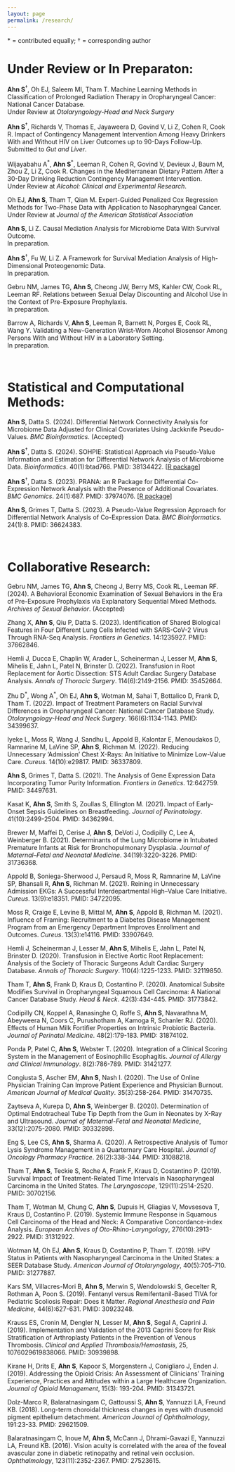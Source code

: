 ```yaml
---
layout: page
permalink: /research/
---
```

<span>&#42;</span> = contributed equally; <span>&dagger;</span> = corresponding author

# Under Review or In Preparaton:
**Ahn S**<sup><span>&dagger;</span></sup>, Oh EJ, Saleem MI, Tham T. Machine Learning Methods in Classification of Prolonged Radiation Therapy in Oropharyngeal Cancer: National Cancer Database. <br>
Under Review at *Otolaryngology-Head and Neck Surgery*

**Ahn S**<sup><span>&dagger;</span></sup>, Richards V, Thomas E, Jayaweera D, Govind V, Li Z, Cohen R, Cook R. Impact of Contingency Management Intervention Among Heavy Drinkers With and Without HIV on Liver Outcomes up to 90-Days Follow-Up. Submitted to *Gut and Liver*.

Wijayabahu A<sup><span>&#42;</span></sup>, **Ahn S**<sup><span>&#42;</span></sup>, Leeman R, Cohen R, Govind V, Devieux J, Baum M, Zhou Z, Li Z, Cook R. Changes in the Mediterranean Dietary Pattern After a 30-Day Drinking Reduction Contingency Management Intervention. <br>
Under Review at *Alcohol: Clinical and Experimental Research*.

Oh EJ, **Ahn S**, Tham T, Qian M. Expert-Guided Penalized Cox Regression Methods for Two-Phase Data with Application to Nasopharyngeal Cancer. <br>
Under Review at *Journal of the American Statistical Association*

**Ahn S**, Li Z. Causal Mediation Analysis for Microbiome Data With Survival Outcome. <br>
In preparation.

**Ahn S**<sup><span>&dagger;</span></sup>, Fu W, Li Z. A Framework for Survival Mediation Analysis of High-Dimensional Proteogenomic Data. <br>
In preparation.

Gebru NM, James TG, **Ahn S**, Cheong JW, Berry MS, Kahler CW, Cook RL, Leeman RF. Relations between Sexual Delay Discounting and Alcohol Use in the Context of Pre-Exposure Prophylaxis. <br>
In preparation.

Barrow A, Richards V, **Ahn S**, Leeman R, Barnett N, Porges E, Cook RL, Wang Y. Validating a New-Generation Wrist-Worn Alcohol Biosensor Among Persons With and Without HIV in a Laboratory Setting. <br>
In preparation.

<br>



# Statistical and Computational Methods:
**Ahn S**, Datta S. (2024). Differential Network Connectivity Analysis for Microbiome Data Adjusted for Clinical Covariates Using Jackknife Pseudo-Values. *BMC Bioinformatics*. (Accepted)

**Ahn S**<sup><span>&dagger;</span></sup>, Datta S. (2024). SOHPIE: Statistical Approach via Pseudo-Value Information and Estimation for Differential Network Analysis of Microbiome Data. *Bioinformatics*. 40(1):btad766. PMID: 38134422. 
[[R package](https://cran.r-project.org/web/packages/SOHPIE/index.html)] 

**Ahn S**<sup><span>&dagger;</span></sup>, Datta S. (2023). PRANA: an R Package for Differential Co-Expression Network Analysis with the Presence of Additional Covariates. *BMC Genomics*. 24(1):687. PMID: 37974076. [[R package](https://cran.r-project.org/web/packages/PRANA/index.html)] 

**Ahn S**, Grimes T, Datta S. (2023). A Pseudo-Value Regression Approach for Differential Network Analysis of Co-Expression Data. *BMC Bioinformatics*. 24(1):8. PMID: 36624383.

<br>




# Collaborative Research:
Gebru NM, James TG, **Ahn S**, Cheong J, Berry MS, Cook RL, Leeman RF. (2024). A Behavioral Economic Examination of Sexual Behaviors in the Era of Pre-Exposure Prophylaxis via Explanatory Sequential Mixed Methods. *Archives of Sexual Behavior*. (Accepted)

Zhang X, **Ahn S**, Qiu P, Datta S. (2023). Identification of Shared Biological Features in Four Different Lung Cells Infected with SARS-CoV-2 Virus Through RNA-Seq Analysis. *Frontiers in Genetics*. 14:1235927. PMID: 37662846.

Hemli J, Ducca E, Chaplin W, Arader L, Scheinerman J, Lesser M, **Ahn S**, Mihelis E, Jahn L, Patel N, Brinster D. (2022). Transfusion in Root Replacement for Aortic Dissection: STS Adult Cardiac Surgery Database Analysis. *Annals of Thoracic Surgery*. 114(6):2149-2156. PMID: 35452664.

Zhu D<sup><span>&#42;</span></sup>, Wong A<sup><span>&#42;</span></sup>, Oh EJ, **Ahn S**, Wotman M, Sahai T, Bottalico D, Frank D, Tham T. (2022). Impact of Treatment Parameters on Racial Survival Differences in Oropharyngeal Cancer: National Cancer Database Study. *Otolaryngology-Head and Neck Surgery*. 166(6):1134-1143. PMID: 34399637.

Iyeke L, Moss R, Wang J, Sandhu L, Appold B, Kalontar E, Menoudakos D, Ramnarine M, LaVine SP, **Ahn S**, Richman M. (2022). Reducing Unnecessary ‘Admission’ Chest X-Rays: An Initiative to Minimize Low-Value Care. *Cureus*. 14(10):e29817. PMID: 36337809.

**Ahn S**, Grimes T, Datta S. (2021). The Analysis of Gene Expression Data Incorporating Tumor Purity Information. *Frontiers in Genetics*. 12:642759. PMID: 34497631.

Kasat K, **Ahn S**, Smith S, Zoullas S, Ellington M. (2021). Impact of Early-Onset Sepsis Guidelines on Breastfeeding. *Journal of Perinatology*. 41(10):2499-2504. PMID: 34362994.

Brewer M, Maffei D, Cerise J, **Ahn S**, DeVoti J, Codipilly C, Lee A, Weinberger B. (2021). Determinants of the Lung Microbiome in Intubated Premature Infants at Risk for Bronchopulmonary Dysplasia. *Journal of Maternal–Fetal and Neonatal Medicine*. 34(19):3220-3226. PMID: 31736368.

Appold B, Soniega-Sherwood J, Persaud R, Moss R, Ramnarine M, LaVine SP, Bhansali R, **Ahn S**, Richman M. (2021). Reining in Unnecessary Admission EKGs: A Successful Interdepartmental High–Value Care Initiative. *Cureus*. 13(9):e18351. PMID: 34722095.

Moss R, Craige E, Levine B, Mittal M, **Ahn S**, Appold B, Richman M. (2021). Influence of Framing: Recruitment to a Diabetes Disease Management Program from an Emergency Department Improves Enrollment and Outcomes. *Cureus*. 13(3):e14116. PMID: 33907649.


Hemli J, Scheinerman J, Lesser M, **Ahn S**, Mihelis E, Jahn L, Patel N, Brinster D. (2020). Transfusion in Elective Aortic Root Replacement: Analysis of the Society of Thoracic Surgeons Adult Cardiac Surgery Database. *Annals of Thoracic Surgery*. 110(4):1225-1233. PMID: 32119850.

Tham T, **Ahn S**, Frank D, Kraus D, Costantino P. (2020). Anatomical Subsite Modifies Survival in Oropharyngeal Squamous Cell Carcinoma: A National Cancer Database Study. *Head & Neck*. 42(3):434-445. PMID: 31773842.

Codipilly CN, Koppel A, Ranasinghe O, Roffe S, **Ahn S**, Navarathna M, Abeyweera N, Coors C, Purushotham A, Kamoga R, Schanler RJ. (2020). Effects of Human Milk Fortifier Properties on Intrinsic Probiotic Bacteria. *Journal of Perinatal Medicine*. 48(2):179-183. PMID: 31874102.


Ponda P, Patel C, **Ahn S**, Webster T. (2020). Integration of a Clinical Scoring System in the Management of Eosinophilic Esophagitis. *Journal of Allergy and Clinical Immunology*. 8(2):786-789. PMID: 31421277.

Congiusta S, Ascher EM, **Ahn S**, Nash I. (2020). The Use of Online Physician Training Can Improve Patient Experience and Physician Burnout. *American Journal of Medical Quality*. 35(3):258-264. PMID: 31470735.

Zaytseva A, Kurepa D, **Ahn S**, Weinberger B. (2020). Determination of Optimal Endotracheal Tube Tip Depth from the Gum in Neonates by X-Ray and Ultrasound. *Journal of Maternal-Fetal and Neonatal Medicine*, 33(12):2075-2080. PMID: 30332898.


Eng S, Lee CS, **Ahn S**, Sharma A. (2020). A Retrospective Analysis of Tumor Lysis Syndrome Management in a Quarternary Care Hospital. *Journal of Oncology Pharmacy Practice*. 26(2):338-344. PMID: 31088218.

Tham T, **Ahn S**, Teckie S, Roche A, Frank F, Kraus D, Costantino P. (2019). Survival Impact of Treatment-Related Time Intervals in Nasopharyngeal Carcinoma in the United States. *The Laryngoscope*, 129(11):2514-2520. PMID: 30702156.

Tham T, Wotman M, Chung C, **Ahn S**, Dupuis H, Gliagias V, Movsesova T, Kraus D, Costantino P. (2019). Systemic Immune Response in Squamous Cell Carcinoma of the Head and Neck: A Comparative Concordance-index Analysis. *European Archives of Oto-Rhino-Laryngology*, 276(10):2913-2922. PMID: 31312922.


Wotman M, Oh EJ, **Ahn S**, Kraus D, Costantino P, Tham T. (2019). HPV Status in Patients with Nasopharyngeal Carcinoma in the United States: a SEER Database Study. *American Journal of Otolaryngology*, 40(5):705-710. PMID: 31277887.

Kars SM, Villacres-Mori B, **Ahn S**, Merwin S, Wendolowski S, Gecelter R, Rothman A, Poon S. (2019). Fentanyl versus Remifentanil-Based TIVA for Pediatric Scoliosis Repair: Does it Matter. *Regional Anesthesia and Pain Medicine*, 44(6):627-631. PMID: 30923248.

Krauss ES, Cronin M, Dengler N, Lesser M, **Ahn S**, Segal A, Caprini J. (2019). Implementation and Validation of the 2013 Caprini Score for Risk Stratification of Arthroplasty Patients in the Prevention of Venous Thrombosis. *Clinical and Applied Thrombosis/Hemostasis*, 25, 1076029619838066. PMID: 30939898.


Kirane H, Drits E, **Ahn S**, Kapoor S, Morgenstern J, Conigliaro J, Enden J. (2019). Addressing the Opioid Crisis: An Assessment of Clinicians’ Training Experience, Practices and Attitudes within a Large Healthcare Organization. *Journal of Opioid Management*, 15(3): 193-204. PMID: 31343721.


Dolz-Marco R, Balaratnasingam C, Gattoussi S, **Ahn S**, Yannuzzi LA, Freund KB. (2018). Long-term choroidal thickness changes in eyes with drusenoid pigment epithelium detachment. *American Journal of Ophthalmology*, 191:23-33. PMID: 29621509.

Balaratnasingam C, Inoue M, **Ahn S**, McCann J, Dhrami-Gavazi E, Yannuzzi LA, Freund KB. (2016). Vision acuity is correlated with the area of the foveal avascular zone in diabetic retinopathy and retinal vein occlusion. *Ophthalmology*, 123(11):2352-2367. PMID: 27523615.
